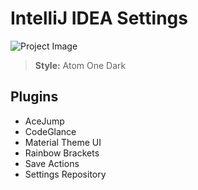 # IntelliJ IDEA Settings

![Project Image](https://lh3.googleusercontent.com/FDEgPXMAjKM3KVz9NfOXvwhaV8dBAGFI0yRNlUtXMpcRrFWw5Lc4V9Om6JeW7JasGPpbyqtss46YZw=w1920-h998-rw-no)

> **Style:** Atom One Dark

## Plugins
 - AceJump
- CodeGlance
- Material Theme UI
- Rainbow Brackets
- Save Actions
- Settings Repository
